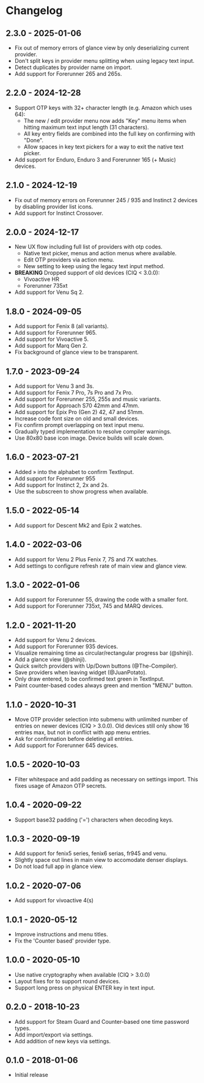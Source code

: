 # Changelog

## 2.3.0 - 2025-01-06

- Fix out of memory errors of glance view by only deserializing current provider.
- Don't split keys in provider menu splitting when using legacy text input.
- Detect duplicates by provider name on import.
- Add support for Forerunner 265 and 265s.

## 2.2.0 - 2024-12-28

- Support OTP keys with 32+ character length (e.g. Amazon which uses 64):
  - The new / edit provider menu now adds "Key" menu items when hitting maximum text input length (31 characters).
  - All key entry fields are combined into the full key on confirming with "Done".
  - Allow spaces in key text pickers for a way to exit the native text picker.
- Add support for Enduro, Enduro 3 and Forerunner 165 (+ Music) devices.

## 2.1.0 - 2024-12-19

- Fix out of memory errors on Forerunner 245 / 935 and Instinct 2 devices by disabling provider list icons.
- Add support for Instinct Crossover.

## 2.0.0 - 2024-12-17

- New UX flow including full list of providers with otp codes.
  - Native text picker, menus and action menus where available.
  - Edit OTP providers via action menu.
  - New setting to keep using the legacy text input method.
- **BREAKING** Dropped support of old devices (CIQ < 3.0.0):
  - Vivoactive HR
  - Forerunner 735xt
- Add support for Venu Sq 2.

## 1.8.0 - 2024-09-05

 - Add support for Fenix 8 (all variants).
 - Add support for Forerunner 965.
 - Add support for Vivoactive 5.
 - Add support for Marq Gen 2.
 - Fix background of glance view to be transparent.

## 1.7.0 - 2023-09-24

 - Add support for Venu 3 and 3s.
 - Add support for Fenix 7 Pro, 7s Pro and 7x Pro.
 - Add support for Forerunner 255, 255s and music variants.
 - Add support for Approach S70 42mm and 47mm.
 - Add support for Epix Pro (Gen 2) 42, 47 and 51mm.
 - Increase code font size on old and small devices.
 - Fix confirm prompt overlapping on text input menu.
 - Gradually typed implementation to resolve compiler warnings.
 - Use 80x80 base icon image. Device builds will scale down.

## 1.6.0 - 2023-07-21

 - Added » into the alphabet to confirm TextInput.
 - Add support for Forerunner 955
 - Add support for Instinct 2, 2x and 2s.
 - Use the subscreen to show progress when available.

## 1.5.0 - 2022-05-14

 - Add support for Descent Mk2 and Epix 2 watches.

## 1.4.0 - 2022-03-06

 - Add support for Venu 2 Plus Fenix 7, 7S and 7X watches.
 - Add settings to configure refresh rate of main view and glance view.

## 1.3.0 - 2022-01-06

 - Add support for Forerunner 55, drawing the code with a smaller font.
 - Add support for Forerunner 735xt, 745 and MARQ devices.

## 1.2.0 - 2021-11-20

 - Add support for Venu 2 devices.
 - Add support for Forerunner 935 devices.
 - Visualize remaining time as circular/rectangular progress bar (@shinji).
 - Add a glance view (@shinji).
 - Quick switch providers with Up/Down buttons (@The-Compiler).
 - Save providers when leaving widget (@JuanPotato).
 - Only draw entered, to be confirmed text green in TextInput.
 - Paint counter-based codes always green and mention "MENU" button.

## 1.1.0 - 2020-10-31

 - Move OTP provider selection into submenu with unlimited number of entries on
    newer devices (CIQ > 3.0.0). Old devices still only show 16 entries max, but
    not in conflict with app menu entries.
 - Ask for confirmation before deleting all entries.
 - Add support for Forerunner 645 devices.

## 1.0.5 - 2020-10-03

 - Filter whitespace and add padding as necessary on settings import. This
    fixes usage of Amazon OTP secrets.

## 1.0.4 - 2020-09-22

 - Support base32 padding ('=') characters when decoding keys.

## 1.0.3 - 2020-09-19

 - Add support for fenix5 series, fenix6 serias, fr945 and venu.
 - Slightly space out lines in main view to accomodate denser displays.
 - Do not load full app in glance view.

## 1.0.2 - 2020-07-06

 - Add support for vivoactive 4(s)

## 1.0.1 - 2020-05-12

 - Improve instructions and menu titles.
 - Fix the 'Counter based' provider type.

## 1.0.0 - 2020-05-10

 - Use native cryptography when available (CIQ > 3.0.0)
 - Layout fixes for to support round devices.
 - Support long press on physical ENTER key in text input.

## 0.2.0 - 2018-10-23

 - Add support for Steam Guard and Counter-based one time password types.
 - Add import/export via settings.
 - Add addition of new keys via settings.

## 0.1.0 - 2018-01-06

 - Initial release
